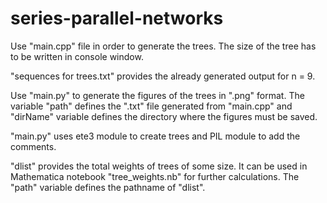 # series-parallel-networks

Use "main.cpp" file in order to generate the trees. The size of the tree has to be written in console window.

"sequences for trees.txt" provides the already generated output for n = 9.

Use "main.py" to generate the figures of the trees in ".png" format. The variable "path" defines the ".txt" file generated from "main.cpp" and "dirName" variable defines the directory where the figures must be saved.

"main.py" uses ete3 module to create trees and PIL module to add the comments.

"dlist" provides the total weights of trees of some size. It can be used in Mathematica notebook "tree_weights.nb" for further calculations. The "path" variable defines the pathname of "dlist".
